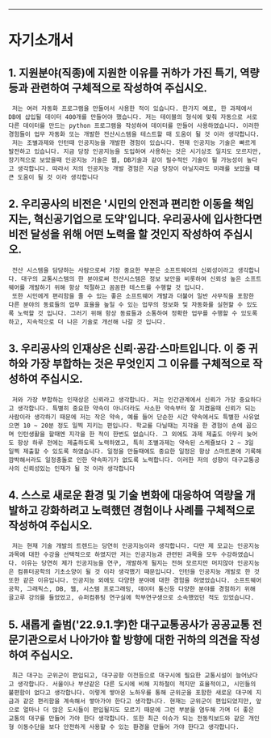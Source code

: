 ---
# 자기소개서
## 1. 지원분야(직종)에 지원한 이유를 귀하가 가진 특기, 역량 등과 관련하여 구체적으로 작성하여 주십시오.

```
 저는 여러 자동화 프로그램을 만들어서 사용한 적이 있습니다. 한가지 예로, 한 과제에서 DB에 삽입될 데이터 400개를 만들어야 했습니다. 저는 테이블의 형식에 맞춰 자동으로 서로 다른 데이터를 만드는 python 프로그램을 작성하여 데이터를 만들어 사용하였습니다. 이러한 경험들이 업무 자동화 또는 개발한 전산시스템을 테스트할 때 도움이 될 것 이라 생각합니다.
 저는 조별과제와 인턴때 인공지능을 개발한 경험이 있습니다. 현재 인공지능 기술은 빠르게 발전하고 있습니다. 지금 당장 인공지능을 도입하여 사용하는 것은 시기상조 일지도 모르지만, 장기적으로 보았을때 인공지능 기술은 웹, DB기술과 같이 필수적인 기술이 될 가능성이 높다고 생각합니다. 따라서 저의 인공지능 개발 경험은 지금 당장이 아닐지라도 미래를 보았을 때 큰 도움이 될 것 이라 생각합니다
```
## 2. 우리공사의 비전은 '시민의 안전과 편리한 이동을 책임지는, 혁신공기업으로 도약'입니다. 우리공사에 입사한다면 비전 달성을 위해 어떤 노력을 할 것인지 작성하여 주십시오.
```
 전산 시스템을 담당하는 사람으로써 가장 중요한 부분은 소프트웨어의 신뢰성이라고 생각합니다. 대구의 교통시스템의 한 분야로써 전산시스템은 정보 보안을 비롯하여 신뢰성 높은 소프트웨어를 개발하기 위해 항상 적절하고 꼼꼼한 테스트를 수행할 것 입니다.
 또한 시민에게 편리함을 줄 수 있는 좋은 소프트웨어 개발과 더불어 일반 사무직을 포함한 다른 분야의 동료들의 업무 효율을 높일 수 있는 업무의 정보화 및 자동화를 실현할 수 있도록 노력할 것 입니다. 그러기 위해 항상 동료들과 소통하여 정확한 업무를 수행할 수 있도록하고, 지속적으로 더 나은 기술로 개선해 나갈 것 입니다.
```
## 3. 우리공사의 인재상은 신뢰·공감·스마트입니다. 이 중 귀하와 가장 부합하는 것은 무엇인지 그 이유를 구체적으로 작성하여 주십시오.
```
 저와 가장 부합하는 인재상은 신뢰라고 생각합니다. 저는 인간관계에서 신뢰가 가장 중요하다고 생각합니다. 특별히 중요한 약속이 아니더라도 사소한 약속부터 잘 지켰을때 신뢰가 되는 사람이라 생각하기 때문에 저는 작은 약속, 예를 들어 단순한 시간 약속에서도 특별한 사유없으면 10 ~ 20분 정도 일찍 지키는 편입니다. 학교를 다닐때는 지각을 한 경험이 손에 꼽으며 인턴생활을 할때엔 지각을 한 적이 한번도 없습니다. 그 외에도 과제 제출도 아무리 늦어도 항상 하루 전에는 제출하도록 노력하였고, 특히 조별과제는 약속된 스케쥴보다 2 ~ 3일 일찍 제출할 수 있도록 하였습니다. 일정을 만들때에도 중요한 일정은 항상 스마트폰에 기록해 깜박해서라도 일정충돌로 인한 약속파기가 없도록 노력합니다. 이러한 저의 성향이 대구교통공사의 신뢰성있는 인재가 될 것 이라 생각합니다
```
## 4. 스스로 새로운 환경 및 기술 변화에 대응하여 역량을 개발하고 강화하려고 노력했던 경험이나 사례를 구체적으로 작성하여 주십시오.
```
 저는 현재 기술 개발의 트렌드는 당연히 인공지능이라 생각합니다. 다만 제 모교는 인공지능 과목에 대한 수강을 선택적으로 하였지만 저는 인공지능과 관련된 과목을 모두 수강하였습니다. 이유는 당연히 제가 인공지능을 연구, 개발하게 될지는 전혀 모르지만 머지않아 인공지능은 컴퓨터공학의 기초소양이 될 것 이라 생각했기 때문입니다. 인턴을 인공지능 개발로 한 것 또한 같은 이유입니다. 인공지능 외에도 다양한 분야에 대한 경험을 하였었습니다. 소프트웨어 공학, 그래픽스, DB, 웹, 시스템 프로그래밍, 데이터 통신등 다양한 분야를 경험하기 위해 골고루 강의를 들었었고, 슈퍼컴퓨팅 연구실에 학부연구생으로 소속했었던 적도 있었습니다.
```

## 5. 새롭게 출범('22.9.1.字)한 대구교통공사가 공공교통 전문기관으로서 나아가야 할 방향에 대한 귀하의 의견을 작성하여 주십시오.
```
 최근 대구는 군위군이 편입되고, 대구공항 이전등으로 대구시에 필요한 교통시설이 늘어났다고 생각합니다. 서울이나 부산같은 다른 도시에 비해 지하철이 적지만 효율적이고, 시민들의 불편함이 없다고 생각합니다. 이렇게 쌓아온 노하우를 통해 군위군을 포함한 새로운 대구에 지금과 같은 편리함을 계속해서 쌓아가야 한다고 생각합니다. 현재는 군위군이 편입되었지만, 앞으로 얼마나 더 많은 도시들이 편입될지도 모르기 때문에 그런 부분을 염두해 가며 더 좋은 교통의 대구를 만들어 가야 한다 생각합니다. 또한 최근 이슈가 되는 전동킥보드와 같은 개인형 이동수단을 보다 안전하게 사용할 수 있는 환경을 만들어 가야 한다고 생각합니다.
```
